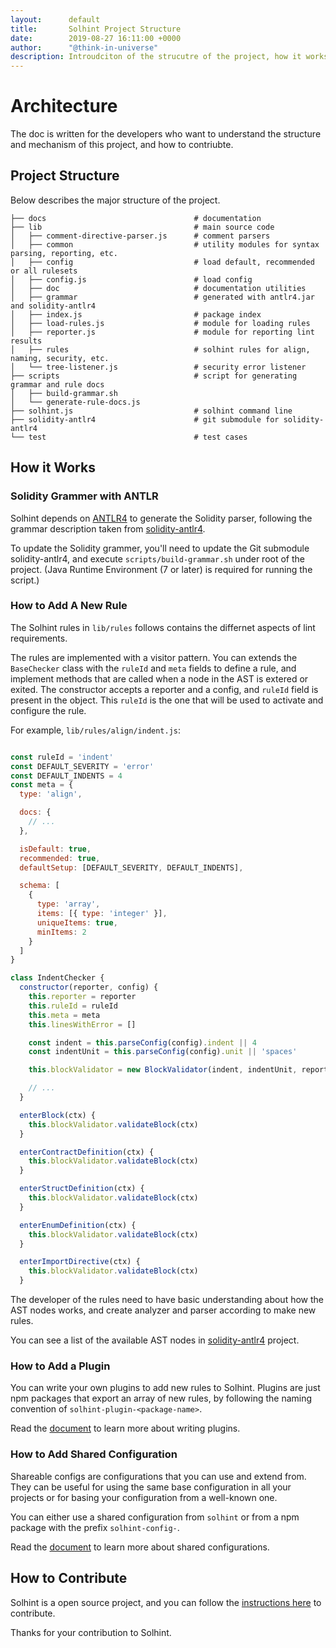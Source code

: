 ```yaml
---
layout:      default
title:       Solhint Project Structure
date:        2019-08-27 16:11:00 +0000
author:      "@think-in-universe"
description: Introudciton of the strucutre of the project, how it works, and how to add new rules, etc.
---
```



# Architecture

The doc is written for the developers who want to understand the structure and mechanism of this project, and how to contriubte.


## Project Structure

Below describes the major structure of the project.

```
├── docs                                 # documentation
├── lib                                  # main source code
│   ├── comment-directive-parser.js      # comment parsers
│   ├── common                           # utility modules for syntax parsing, reporting, etc.
│   ├── config                           # load default, recommended or all rulesets
│   ├── config.js                        # load config
│   ├── doc                              # documentation utilities
│   ├── grammar                          # generated with antlr4.jar and solidity-antlr4
│   ├── index.js                         # package index
│   ├── load-rules.js                    # module for loading rules
│   ├── reporter.js                      # module for reporting lint results
│   ├── rules                            # solhint rules for align, naming, security, etc.
│   └── tree-listener.js                 # security error listener
├── scripts                              # script for generating grammar and rule docs
│   ├── build-grammar.sh
│   └── generate-rule-docs.js
├── solhint.js                           # solhint command line
├── solidity-antlr4                      # git submodule for solidity-antlr4
└── test                                 # test cases
```

## How it Works

### Solidity Grammer with ANTLR

Solhint depends on [ANTLR4](http://www.antlr.org/) to generate the Solidity parser, following the grammar description taken from
[solidity-antlr4](https://github.com/solidityj/solidity-antlr4).

To update the Solidity grammer, you'll need to update the Git submodule solidity-antlr4, and execute `scripts/build-grammar.sh` under root of the project. (Java Runtime Environment (7 or later) is required for running the script.)

### How to Add A New Rule

The Solhint rules in `lib/rules` follows contains the differnet aspects of lint requirements.

The rules are implemented with a visitor pattern. You can extends the `BaseChecker` class with the `ruleId` and `meta` fields to define a rule, and implement methods that are called when a node in the AST is extered or exited. The constructor accepts a reporter and a config, and `ruleId` field is present in the object. This `ruleId` is the one that will be used to activate and configure the rule.

For example, `lib/rules/align/indent.js`:

```javascript

const ruleId = 'indent'
const DEFAULT_SEVERITY = 'error'
const DEFAULT_INDENTS = 4
const meta = {
  type: 'align',

  docs: {
    // ...
  },

  isDefault: true,
  recommended: true,
  defaultSetup: [DEFAULT_SEVERITY, DEFAULT_INDENTS],

  schema: [
    {
      type: 'array',
      items: [{ type: 'integer' }],
      uniqueItems: true,
      minItems: 2
    }
  ]
}

class IndentChecker {
  constructor(reporter, config) {
    this.reporter = reporter
    this.ruleId = ruleId
    this.meta = meta
    this.linesWithError = []

    const indent = this.parseConfig(config).indent || 4
    const indentUnit = this.parseConfig(config).unit || 'spaces'

    this.blockValidator = new BlockValidator(indent, indentUnit, reporter, this.ruleId)

    // ...
  }

  enterBlock(ctx) {
    this.blockValidator.validateBlock(ctx)
  }

  enterContractDefinition(ctx) {
    this.blockValidator.validateBlock(ctx)
  }

  enterStructDefinition(ctx) {
    this.blockValidator.validateBlock(ctx)
  }

  enterEnumDefinition(ctx) {
    this.blockValidator.validateBlock(ctx)
  }

  enterImportDirective(ctx) {
    this.blockValidator.validateBlock(ctx)
  }

```

The developer of the rules need to have basic understanding about how the AST nodes works, and create analyzer and parser according to make new rules.

You can see a list of the available AST nodes in [solidity-antlr4](https://github.com/solidityj/solidity-antlr4/blob/master/Solidity.g4) project.


### How to Add a Plugin

You can write your own plugins to add new rules to Solhint. Plugins are just npm packages that export an array of new rules, by following the naming convention of `solhint-plugin-<package-name>`.

Read the [document](https://github.com/protofire/solhint/blob/master/docs/writing-plugins.md) to learn more about writing plugins.


### How to Add Shared Configuration

Shareable configs are configurations that you can use and extend from. They can be useful for using the same base configuration in all your projects or for basing your configuration from a well-known one.

You can either use a shared configuration from `solhint` or from a npm package with the prefix `solhint-config-`.

Read the [document](https://github.com/protofire/solhint/blob/master/docs/shareable-configs.md) to learn more about shared configurations.


## How to Contribute

Solhint is a open source project, and you can follow the [instructions here](https://github.com/protofire/solhint/blob/master/docs/contributing.md) to contribute.

Thanks for your contribution to Solhint.
